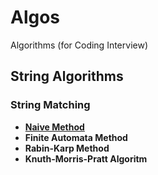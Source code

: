 # Algos

Algorithms (for Coding Interview)

## String Algorithms

### String Matching

- [**Naive Method**](String%20Matching%20Algorithms/NaiveMethod.md)
- **Finite Automata Method**
- **Rabin-Karp Method**
- **Knuth-Morris-Pratt Algoritm**
